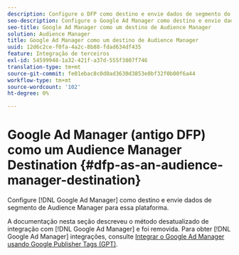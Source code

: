 ```yaml
---
description: Configure o DFP como destino e envie dados de segmento do Audience Manager para essa plataforma.
seo-description: Configure o Google Ad Manager como destino e envie dados de segmento do Audience Manager para essa plataforma.
seo-title: Google Ad Manager como um destino de Audience Manager
solution: Audience Manager
title: Google Ad Manager como um destino de Audience Manager
uuid: 12d6c2ce-f0fa-4a2c-8b88-fdad634df435
feature: Integração de terceiros
exl-id: 54599948-1a32-421f-a37d-555f3807f746
translation-type: tm+mt
source-git-commit: fe01ebac8c0d0ad3630d3853e0bf32f0b00f6a44
workflow-type: tm+mt
source-wordcount: '102'
ht-degree: 0%

---
```


# Google Ad Manager (antigo DFP) como um Audience Manager Destination {#dfp-as-an-audience-manager-destination}

Configure [!DNL Google Ad Manager] como destino e envie dados de segmento de Audience Manager para essa plataforma.

A documentação nesta seção descreveu o método desatualizado de integração com [!DNL Google Ad Manager] e foi removida. Para obter [!DNL Google Ad Manager] integrações, consulte [Integrar o Google Ad Manager usando Google Publisher Tags (GPT)](../integration/gpt-aam-destination/gpt-aam-requirements.md).
